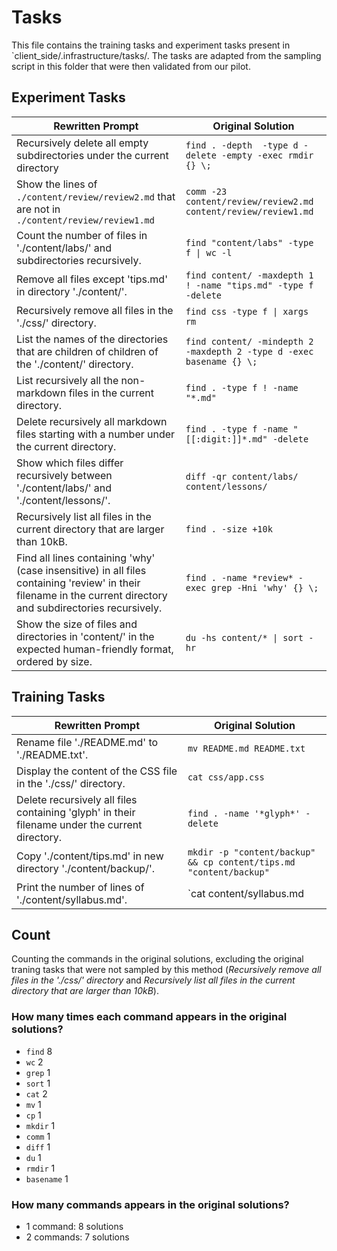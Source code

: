 # Tasks
This file contains the training tasks and experiment tasks present in `client_side/.infrastructure/tasks/. The tasks are adapted from the sampling script in this folder that were then validated from our pilot.

## Experiment Tasks
|Rewritten Prompt|Original Solution|
-------|-----------------
| Recursively delete all empty subdirectories under the current directory | `find . -depth  -type d -delete -empty -exec rmdir {} \;` |
| Show the lines of `./content/review/review2.md` that are not in `./content/review/review1.md` | `comm -23 content/review/review2.md content/review/review1.md` |
| Count the number of files in './content/labs/' and subdirectories recursively. | `find "content/labs" -type f \| wc -l` |
| Remove all files except 'tips.md' in directory './content/'. | `find content/ -maxdepth 1 ! -name "tips.md" -type f -delete` |
| Recursively remove all files in the './css/' directory. | `find css -type f \| xargs rm` |
| List the names of the directories that are children of children of the './content/' directory. | `find content/ -mindepth 2 -maxdepth 2 -type d -exec basename {} \;` |
| List recursively all the non-markdown files in the current directory. | `find . -type f ! -name "*.md"` |
| Delete recursively all markdown files starting with a number under the current directory. | `find . -type f -name "[[:digit:]]*.md" -delete` |
| Show which files differ recursively between './content/labs/' and './content/lessons/'. | `diff -qr content/labs/ content/lessons/` |
| Recursively list all files in the current directory that are larger than 10kB. | `find . -size +10k` |
| Find all lines containing 'why' (case insensitive) in all files containing 'review' in their filename in the current directory and subdirectories recursively. | `find . -name *review* -exec grep -Hni 'why' {} \;` |
| Show the size of files and directories in 'content/' in the expected human-friendly format, ordered by size. | `du -hs content/* \| sort -hr` |

## Training Tasks
|Rewritten Prompt|Original Solution|
-------|-----------------
| Rename file './README.md' to './README.txt'. | `mv README.md README.txt` |
| Display the content of the CSS file in the './css/' directory. | `cat css/app.css` |
| Delete recursively all files containing 'glyph' in their filename under the current directory. | `find . -name '*glyph*' -delete` |
| Copy './content/tips.md' in new directory './content/backup/'. | `mkdir -p "content/backup" && cp content/tips.md "content/backup"` |
| Print the number of lines of './content/syllabus.md'. | `cat content/syllabus.md | wc -l ` |

## Count
Counting the commands in the original solutions, excluding the original traning tasks that were not sampled by this method (*Recursively remove all files in the './css/' directory* and *Recursively list all files in the current directory that are larger than 10kB*).

### How many times each command appears in the original solutions?
- `find` 8
- `wc` 2
- `grep` 1
- `sort` 1
- `cat` 2
- `mv` 1
- `cp` 1
- `mkdir` 1
- `comm` 1
- `diff` 1
- `du` 1
- `rmdir` 1
- `basename` 1

### How many commands appears in the original solutions?
- 1 command: 8 solutions
- 2 commands: 7 solutions
